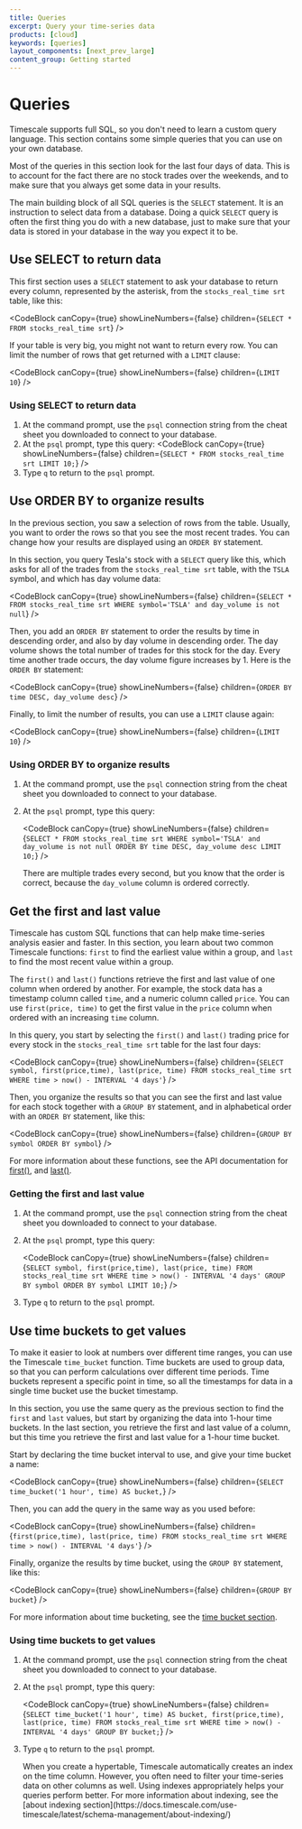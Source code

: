 ```yaml
---
title: Queries
excerpt: Query your time-series data
products: [cloud]
keywords: [queries]
layout_components: [next_prev_large]
content_group: Getting started
---
```


# Queries

Timescale supports full SQL, so you don't need to learn a custom query language.
This section contains some simple queries that you can use on your own database.

Most of the queries in this section look for the last four days of data. This is
to account for the fact there are no stock trades over the weekends, and to make
sure that you always get some data in your results.

The main building block of all SQL queries is the `SELECT` statement. It is an
instruction to select data from a database. Doing a quick `SELECT` query is
often the first thing you do with a new database, just to make sure that your
data is stored in your database in the way you expect it to be.

## Use SELECT to return data

This first section uses a `SELECT` statement to ask your database to return
every column, represented by the asterisk, from the `stocks_real_time srt`
table, like this:

<CodeBlock canCopy={true} showLineNumbers={false} children={`
SELECT * FROM stocks_real_time srt
`} />

If your table is very big, you might not want to return every row. You can
limit the number of rows that get returned with a `LIMIT` clause:

<CodeBlock canCopy={true} showLineNumbers={false} children={`
LIMIT 10
`} />

<Procedure>

### Using SELECT to return data

1.  At the command prompt, use the `psql` connection string from the cheat sheet
    you downloaded to connect to your database.
1. At the `psql` prompt, type this query:
   <CodeBlock canCopy={true} showLineNumbers={false} children={`
   SELECT * FROM stocks_real_time srt
   LIMIT 10;
   `} />
1.  Type `q` to return to the `psql` prompt.

</Procedure>

## Use ORDER BY to organize results

In the previous section, you saw a selection of rows from the table. Usually,
you want to order the rows so that you see the most recent trades. You can
change how your results are displayed using an `ORDER BY` statement.

In this section, you query Tesla's stock with a `SELECT` query like this,
which asks for all of the trades from the `stocks_real_time srt` table, with the
`TSLA` symbol, and which has day volume data:

<CodeBlock canCopy={true} showLineNumbers={false} children={`
SELECT * FROM stocks_real_time srt
WHERE symbol='TSLA' and day_volume is not null
`} />

Then, you add an `ORDER BY` statement to order the results by time in descending
order, and also by day volume in descending order. The day volume shows the
total number of trades for this stock for the day. Every time another trade
occurs, the day volume figure increases by 1. Here is the `ORDER BY` statement:

<CodeBlock canCopy={true} showLineNumbers={false} children={`
ORDER BY time DESC, day_volume desc
`} />

Finally, to limit the number of results, you can use a `LIMIT` clause again:

<CodeBlock canCopy={true} showLineNumbers={false} children={`
LIMIT 10
`} />

<Procedure>

### Using ORDER BY to organize results

1.  At the command prompt, use the `psql` connection string from the cheat sheet
    you downloaded to connect to your database.
1.  At the `psql` prompt, type this query:

    <CodeBlock canCopy={true} showLineNumbers={false} children={`
    SELECT * FROM stocks_real_time srt
    WHERE symbol='TSLA' and day_volume is not null
    ORDER BY time DESC, day_volume desc
    LIMIT 10;
    `} />

    There are multiple trades every second, but you know that the order is
    correct, because the `day_volume` column is ordered correctly.

</Procedure>

## Get the first and last value

Timescale has custom SQL functions that can help make time-series analysis
easier and faster. In this section, you learn about two common Timescale
functions: `first` to find the earliest value within a group, and `last` to find
the most recent value within a group.

The `first()` and `last()` functions retrieve the first and last value of one
column when ordered by another. For example, the stock data has a timestamp
column called `time`, and a numeric column called `price`. You can use
`first(price, time)` to get the first value in the `price` column when ordered
with an increasing `time` column.

In this query, you start by selecting the `first()` and `last()` trading price
for every stock in the `stocks_real_time srt` table for the last four days:

<CodeBlock canCopy={true} showLineNumbers={false} children={`
SELECT symbol, first(price,time), last(price, time)
FROM stocks_real_time srt
WHERE time > now() - INTERVAL '4 days'
`} />

Then, you organize the results so that you can see the first and last value for
each stock together with a `GROUP BY` statement, and in alphabetical order with
an `ORDER BY` statement, like this:

<CodeBlock canCopy={true} showLineNumbers={false} children={`
GROUP BY symbol
ORDER BY symbol
`} />

For more information about these functions, see the API documentation for
[first()][first], and [last()][last].

<Procedure>

### Getting the first and last value

1.  At the command prompt, use the `psql` connection string from the cheat sheet
    you downloaded to connect to your database.
1.  At the `psql` prompt, type this query:
    
    <CodeBlock canCopy={true} showLineNumbers={false} children={`
    SELECT symbol, first(price,time), last(price, time)
    FROM stocks_real_time srt
    WHERE time > now() - INTERVAL '4 days'
    GROUP BY symbol
    ORDER BY symbol
    LIMIT 10;
    `} />

1.  Type `q` to return to the `psql` prompt.

</Procedure>

## Use time buckets to get values

To make it easier to look at numbers over different time ranges, you can use the
Timescale `time_bucket` function. Time buckets are used to group data, so that
you can perform calculations over different time periods. Time buckets represent
a specific point in time, so all the timestamps for data in a single time bucket
use the bucket timestamp.

In this section, you use the same query as the previous section to find the
`first` and `last` values, but start by organizing the data into 1-hour time
buckets. In the last section, you retrieve the first and last value of a
column, but this time you retrieve the first and last value for a 1-hour time bucket.

Start by declaring the time bucket interval to use, and give your time bucket a
name:

<CodeBlock canCopy={true} showLineNumbers={false} children={`
SELECT time_bucket('1 hour', time) AS bucket,
`} />

Then, you can add the query in the same way as you used before:

<CodeBlock canCopy={true} showLineNumbers={false} children={`
    first(price,time),
    last(price, time)
FROM stocks_real_time srt
WHERE time > now() - INTERVAL '4 days'
`} />

Finally, organize the results by time bucket, using the `GROUP BY` statement,
like this:

<CodeBlock canCopy={true} showLineNumbers={false} children={`
GROUP BY bucket
`} />

For more information about time bucketing, see the [time bucket section][time-buckets].

<Procedure>

### Using time buckets to get values

1.  At the command prompt, use the `psql` connection string from the cheat sheet
    you downloaded to connect to your database.
1.  At the `psql` prompt, type this query:
   
    <CodeBlock canCopy={true} showLineNumbers={false} children={`
    SELECT time_bucket('1 hour', time) AS bucket,
        first(price,time),
        last(price, time)
    FROM stocks_real_time srt
    WHERE time > now() - INTERVAL '4 days'
    GROUP BY bucket;
    `} />

1.  Type `q` to return to the `psql` prompt.

    <Highlight type="note">
    When you create a hypertable, Timescale automatically creates an index on
    the time column. However, you often need to filter your time-series data on
    other columns as well. Using indexes appropriately helps your queries
    perform better. For more information about indexing, see the
    [about indexing section](https://docs.timescale.com/use-timescale/latest/schema-management/about-indexing/)
    </Highlight>

</Procedure>

[first]: /api/:currentVersion:/hyperfunctions/first/
[last]: /api/:currentVersion:/hyperfunctions/last/
[time-buckets]: /use-timescale/:currentVersion:/time-buckets/

